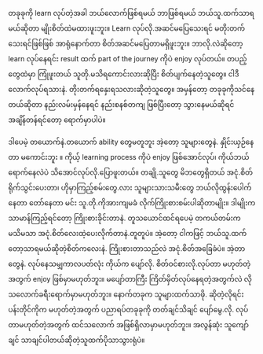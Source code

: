 တခုခုကို learn လုပ်တဲ့အခါ ဘယ်လောက်ဖြစ်ရမယ် ဘာဖြစ်ရမယ် ဘယ်သူ.ထက်သာရမယ်ဆိုတာ မျိုးစိတ်ထဲမထားဖူးဘူး။ Learn လုပ်လို.အဆင်မပြေသေးရင် မတိုးတက်သေးရင်ဖြစ်ဖြစ် အာရုံနောက်တာ စိတ်အဆင်မပြေတာမရှိဖူးဘူး။ ဘာလို.လဲဆိုတော့ learn လုပ်နေရင်း result ထက် part of the journey ကိုပဲ enjoy လုပ်တယ်။ 
တပည့်တွေထဲမှာ ကြုံဖူးတယ် သူတို.မသိရကောင်းလားဆိုပြီး စိတ်ပျက်နေတဲ့သူတွေ။ ငါဒီလောက်လုပ်ရသားနဲ. တိုးတက်ရနှေးရသလားဆိုတဲ့သူတွေ။ အမှန်တော့ တခုခုကိုသင်နေတယ်ဆိုတာ နည်းလမ်းမှန်နေရင် နည်းစနစ်တကျ ဖြစ်ပြီးတော့ သွားနေမယ်ဆိုရင် အချိန်တန်ရင်တော့ ရောက်မှာပါပဲ။ 

ဒါပေမဲ့ တယောက်နဲ.တယောက် ability တွေမတူဘူး အဲ့တော့ သူများတွေနဲ. နှိုင်းယှဉ်နေတာ မကောင်းဘူး ။ ကိုယ့် learning process ကိုပဲ enjoy ဖြစ်အောင်လုပ်၊ ကိုယ်ဘယ်ရောက်နေလဲပဲ သိအောင်လုပ်လို.ပြောဖူးတယ်။
တချို.သူတွေ မိဘတွေရှိတယ် အငုံ.စိတ်ရိုက်သွင်းပေးတာ၊ ဟိုမှာကြည့်စမ်းတွေ.လား သူများသားသမီးတွေ ဘယ်လိုထွန်းပေါက်နေတာ တော်နေတာ မင်း သူ.တို.ကိုအားကျမခံ လိုက်ကြိုးစားစမ်းပါဆိုတာမျိုး။
ဒါမျိုးက သာမာန်ကြည့်ရင်တော့ ကြိုးစားခိုင်းတာနဲ. တူသယောင်ထင်ရပေမဲ့ တကယ်တမ်းက မသိမသာ အငုံ.စိတ်လေးထဲ့ပေးလိုက်တာနဲ.တူတူပဲ။
အဲ့တော့ ငါကဖြင့် ဘယ်သူ.ထက်တော့သာရမယ်ဆိုတဲ့စိတ်ကလေးနဲ. ကြိုးစားတာသည်လဲ အငုံ.စိတ်အခြေခံပဲ။ အဲ့တာတွေနဲ. လုပ်နေသမျှကာလပတ်လုံး ကိုယ်က ပျော်လို. စိတ်ဝင်စားလို.လုပ်တာ မဟုတ်တဲ့အတွက် enjoy ဖြစ်မှာမဟုတ်ဘူး။ မပျော်တာကြီး ကြိတ်မှိတ်လုပ်နေရတဲ့အတွက်လဲ လိုသလောက်ခရီးရောက်မှာမဟုတ်ဘူး။ နောက်တခုက သူများထက်သာဖို. ဆိုတဲ့လိုရင်း ပန်းတိုင်ကိုက မဟုတ်တဲ့အတွက် ပညာရပ်တခုခုကို တတ်ချင်သိချင် ပျော်မွေ.လို. လုပ်တာမဟုတ်တဲ့အတွက် ထင်သလောက် အဖြစ်ရှိလာမှာမဟုတ်ဘူး။ အလွန်ဆုံး သူကျော်ချင် သာချင်ပါတယ်ဆိုတဲ့သူထက်ပိုသာသွားရုံပဲ။
